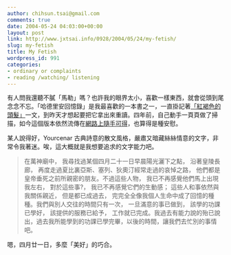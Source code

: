 ```yaml
---
author: chihsun.tsai@gmail.com
comments: true
date: 2004-05-24 04:03:00+00:00
layout: post
link: http://www.jxtsai.info/0928/2004/05/24/my-fetish/
slug: my-fetish
title: My Fetish
wordpress_id: 991
categories:
- ordinary or complaints
- reading /watching/ listening
---
```


有人問我還聽不膩「馬勒」嗎？也許我的眼界太小，喜歡一樣東西，就會從頭到尾念念不忘。「哈德里安回憶錄」是我最喜歡的一本書之一，一直掛記著[「紅褐色的頭髮」](http://www.formosa319.org/a5288/?p=392)一文，到昨天才想起要把它拿出來重讀。四年前，自己動手一頁頁做了掃描，如今這個版本依然流傳在[網路上隨手可得](http://calvino.bomoo.com/yourcena/youb4.pdf)，也算得是種安慰。  
  
某人說得好，Yourcenar 古典詩意的散文風格，嚴肅又暗藏絲絲情意的文字，非常令我著迷。唉，這大概就是我想要追求的文字能力吧。  
  


<blockquote>在萬神廟中， 我尋找過某個四月二十一日早晨陽光灑下之點， 沿著皇陵長廊， 再度走過夏比裏亞斯、塞列、狄奧汀經常走過的哀悼之路， 他們都是皇帝垂死之前所親密的朋友。不過這些人物， 我已不再感覺他們馬上出現我左右， 對於這些事?， 我已不再感覺它們的生動感； 這些人和事依然與我關係親近， 但是都已成過去， 完完全全像我個人生命中成了回憶的種種。我們與別人交往的時間只有一次， 一旦滿意的事已做到， 該學的功課已學好， 該提供的服務已給予， 工作就已完成。我過去有能力說的殆已說出，過去我所能學到的功課已學完畢，以後的時間，讓我們去忙別的事情吧。</blockquote>

  
  
嗯，四月廿一日，多麼「美好」的巧合。
